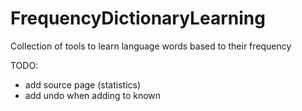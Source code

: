 # FrequencyDictionaryLearning
Collection of tools to learn language words based to their frequency


TODO:
- add source page (statistics)
- add undo when adding to known